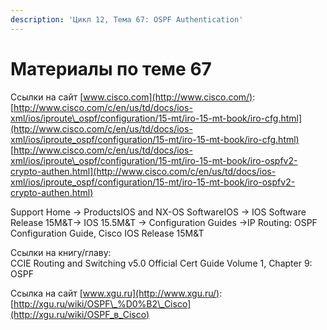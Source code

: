 ```yaml
---
description: 'Цикл 12, Тема 67: OSPF Authentication'
---
```


# Материалы по теме 67

Ссылки на сайт [www.cisco.com](http://www.cisco.com/):  
[http://www.cisco.com/c/en/us/td/docs/ios-xml/ios/iproute\_ospf/configuration/15-mt/iro-15-mt-book/iro-cfg.html](http://www.cisco.com/c/en/us/td/docs/ios-xml/ios/iproute_ospf/configuration/15-mt/iro-15-mt-book/iro-cfg.html)  
[http://www.cisco.com/c/en/us/td/docs/ios-xml/ios/iproute\_ospf/configuration/15-mt/iro-15-mt-book/iro-ospfv2-crypto-authen.html](http://www.cisco.com/c/en/us/td/docs/ios-xml/ios/iproute_ospf/configuration/15-mt/iro-15-mt-book/iro-ospfv2-crypto-authen.html)

Support Home → ProductsIOS and NX-OS SoftwareIOS → IOS Software Release 15M&T→ IOS 15.5M&T → Configuration Guides →IP Routing: OSPF Configuration Guide, Cisco IOS Release 15M&T

Ссылки на книгу/главу:  
CCIE Routing and Switching v5.0 Official Cert Guide Volume 1, Chapter 9: OSPF

Ссылка на сайт [www.xgu.ru](http://www.xgu.ru/):  
[http://xgu.ru/wiki/OSPF\_%D0%B2\_Cisco](http://xgu.ru/wiki/OSPF_в_Cisco)

